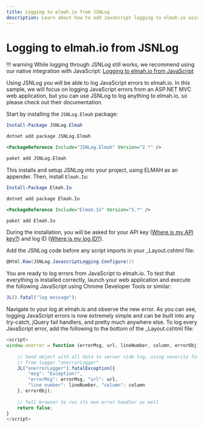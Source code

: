 ```yaml
---
title: Logging to elmah.io from JSNLog
description: Learn about how to add JavaScript logging to elmah.io using JSNLog. Log errors directly to the cloud and identify uncaught client-side errors.
---
```


# Logging to elmah.io from JSNLog

!!! warning
    While logging through JSNLog still works, we recommend using our native integration with JavaScript: [Logging to elmah.io from JavaScript](logging-to-elmah-io-from-javascript.md)

Using JSNLog you will be able to log JavaScript errors to elmah.io. In this sample, we will focus on logging JavaScript errors from an ASP.NET MVC web application, but you can use JSNLog to log anything to elmah.io, so please check out their documentation.

Start by installing the `JSNLog.Elmah` package:

```powershell fct_label="Package Manager"
Install-Package JSNLog.Elmah
```
```cmd fct_label=".NET CLI"
dotnet add package JSNLog.Elmah
```
```xml fct_label="PackageReference"
<PackageReference Include="JSNLog.Elmah" Version="2.*" />
```
```xml fct_label="Paket CLI"
paket add JSNLog.Elmah
```

This installs and setup JSNLog into your project, using ELMAH as an appender. Then, install `Elmah.Io`:

```powershell fct_label="Package Manager"
Install-Package Elmah.Io
```
```cmd fct_label=".NET CLI"
dotnet add package Elmah.Io
```
```xml fct_label="PackageReference"
<PackageReference Include="Elmah.Io" Version="5.*" />
```
```xml fct_label="Paket CLI"
paket add Elmah.Io
```

During the installation, you will be asked for your API key ([Where is my API key?](where-is-my-api-key.md)) and log ID ([Where is my log ID?](where-is-my-log-id.md)).

Add the JSNLog code before any script imports in your _Layout.cshtml file:

```csharp
@Html.Raw(JSNLog.JavascriptLogging.Configure())
```

You are ready to log errors from JavaScript to elmah.io. To test that everything is installed correctly, launch your web application and execute the following JavaScript using Chrome Developer Tools or similar:

```javascript
JL().fatal("log message");
```

Navigate to your log at elmah.io and observe the new error. As you can see, logging JavaScript errors is now extremely simple and can be built into any try-catch, jQuery fail handlers, and pretty much anywhere else. To log every JavaScript error, add the following to the bottom of the _Layout.cshtml file:

```javascript
<script>
window.onerror = function (errorMsg, url, lineNumber, column, errorObj) {
 
    // Send object with all data to server side log, using severity fatal,
    // from logger "onerrorLogger"
    JL("onerrorLogger").fatalException({
        "msg": "Exception!",
        "errorMsg": errorMsg, "url": url,
        "line number": lineNumber, "column": column
    }, errorObj);
         
    // Tell browser to run its own error handler as well  
    return false;
}
</script>
```


